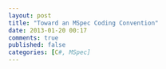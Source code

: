 ```yaml
---
layout: post
title: "Toward an MSpec Coding Convention"
date: 2013-01-20 00:17
comments: true
published: false
categories: [C#, MSpec]
---
```

